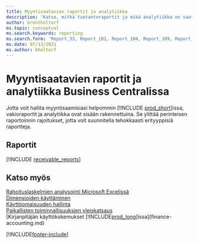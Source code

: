 ```yaml
---
title: Myyntisaatavien raportit ja analytiikka
description: 'Katso, mitkä tuotantoraportit ja mikä analytiikka on saatavilla Business Centralin vakioversiossa, jotta voit seurata myyntisaataviasi.'
author: brentholtorf
ms.topic: conceptual
ms.search.keywords: reporting
ms.search.form: 'Report_33, Report_101, Report_104, Report_109, Report_112, Report_120, Report_121, Report_129, Report_211, Report_1316'
ms.date: 07/13/2021
ms.author: bholtorf
---
```

# Myyntisaatavien raportit ja analytiikka Business Centralissa

Jotta voit hallita myyntisaamisiasi helpommin [!INCLUDE [prod_short](includes/prod_short.md)]issa, vakioraportit ja analytiikka ovat sisään rakennettuina. Se ylittää perinteisen raportoinnin rajoitukset, jotta voit suunnitella tehokkaasti erityyppisiä raportteja.  

## Raportit
[!INCLUDE [receivable_reports](includes/receivable-reports-include.md)]


## Katso myös

[Rahoituslaskelmien analysointi Microsoft Excelissä](finance-analyze-excel.md)  
[Dimensioiden käyttäminen](finance-dimensions.md)  
[Käyttöomaisuuden hallinta](fa-manage.md)  
[Paikallisten toiminnallisuuksien yleiskatsaus](about-localization.md)  
[Kirjanpitäjän käyttökokemukset [!INCLUDE[prod_long](includes/prod_long.md)]issa](finance-accounting.md)  


[!INCLUDE[footer-include](includes/footer-banner.md)]
